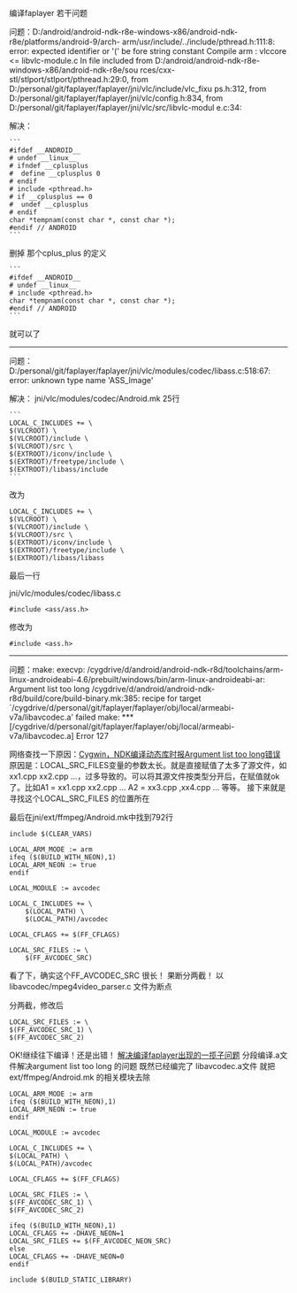 编译faplayer 若干问题


问题：D:/android/android-ndk-r8e-windows-x86/android-ndk-r8e/platforms/android-9/arch-                                                                                                                           arm/usr/include/../include/pthread.h:111:8: error: expected identifier or '(' be                                                                                                                           fore string constant
Compile arm    : vlccore <= libvlc-module.c
In file included from D:/android/android-ndk-r8e-windows-x86/android-ndk-r8e/sou                                                                                                                           rces/cxx-stl/stlport/stlport/pthread.h:29:0,
from D:/personal/git/faplayer/faplayer/jni/vlc/include/vlc_fixu                                                                                                                           ps.h:312,
from D:/personal/git/faplayer/faplayer/jni/vlc/config.h:834,
from D:/personal/git/faplayer/faplayer/jni/vlc/src/libvlc-modul                                                                                                                           e.c:34:

解决：

	```
	#ifdef __ANDROID__
	# undef __linux__
	# ifndef __cplusplus
	#  define __cplusplus 0
	# endif
	# include <pthread.h>
	# if __cplusplus == 0
	#  undef __cplusplus
	# endif
	char *tempnam(const char *, const char *);
	#endif // ANDROID
	```

删掉 那个cplus_plus 的定义

	```
	#ifdef __ANDROID__
	# undef __linux__
	# include <pthread.h>
	char *tempnam(const char *, const char *);
	#endif // ANDROID
	```

就可以了

----------------------------------------------------------------------------

问题：D:/personal/git/faplayer/faplayer/jni/vlc/modules/codec/libass.c:518:67: error:                                                                                                                            unknown type name 'ASS_Image'

解决：
jni/vlc/modules/codec/Android.mk
25行

	```
	LOCAL_C_INCLUDES += \
    $(VLCROOT) \
    $(VLCROOT)/include \
    $(VLCROOT)/src \
    $(EXTROOT)/iconv/include \
    $(EXTROOT)/freetype/include \
    $(EXTROOT)/libass/include
	```
改为

	LOCAL_C_INCLUDES += \
    $(VLCROOT) \
    $(VLCROOT)/include \
    $(VLCROOT)/src \
    $(EXTROOT)/iconv/include \
    $(EXTROOT)/freetype/include \
    $(EXTROOT)/libass/libass

最后一行

jni/vlc/modules/codec/libass.c

	#include <ass/ass.h>
修改为

	#include <ass.h>
-----------------------------------------------------------------------------------

问题：make: execvp: /cygdrive/d/android/android-ndk-r8d/toolchains/arm-linux-androideabi-4.6/prebuilt/windows/bin/arm-linux-androideabi-ar: Argument list too long
/cygdrive/d/android/android-ndk-r8d/build/core/build-binary.mk:385: recipe for target `/cygdrive/d/personal/git/faplayer/faplayer/obj/local/armeabi-v7a/libavcodec.a' failed
make: *** [/cygdrive/d/personal/git/faplayer/faplayer/obj/local/armeabi-v7a/libavcodec.a] Error 127

网络查找一下原因：[Cygwin，NDK编译动态库时报Argument list too long错误](http://blog.csdn.net/xulaoban/article/details/8926185)
原因是：LOCAL_SRC_FILES变量的参数太长。就是直接赋值了太多了源文件，如xx1.cpp xx2.cpp ...，过多导致的。可以将其源文件按类型分开后，在赋值就ok了。比如A1 = xx1.cpp xx2.cpp ...   A2 = xx3.cpp ,xx4.cpp ... 等等。
接下来就是寻找这个LOCAL_SRC_FILES 的位置所在

最后在jni/ext/ffmpeg/Android.mk中找到792行

	include $(CLEAR_VARS)

	LOCAL_ARM_MODE := arm
	ifeq ($(BUILD_WITH_NEON),1)
	LOCAL_ARM_NEON := true
	endif

	LOCAL_MODULE := avcodec

	LOCAL_C_INCLUDES += \
    	$(LOCAL_PATH) \
    	$(LOCAL_PATH)/avcodec

	LOCAL_CFLAGS += $(FF_CFLAGS)

	LOCAL_SRC_FILES := \
    	$(FF_AVCODEC_SRC) 

看了下，确实这个FF_AVCODEC_SRC 很长！
果断分两截！
以libavcodec/mpeg4video_parser.c 文件为断点

分两截，修改后

	LOCAL_SRC_FILES := \
    $(FF_AVCODEC_SRC_1) \
    $(FF_AVCODEC_SRC_2)

OK!继续往下编译！还是出错！
[解决编译faplayer出现的一揽子问题](http://blog.csdn.net/chao56789/article/details/8817298) 分段编译.a文件解决argument list too long 的问题
既然已经编完了 libavcodec.a文件 
就把ext/ffmpeg/Android.mk 的相关模块去除

	LOCAL_ARM_MODE := arm
	ifeq ($(BUILD_WITH_NEON),1)
	LOCAL_ARM_NEON := true
	endif

	LOCAL_MODULE := avcodec

	LOCAL_C_INCLUDES += \
    $(LOCAL_PATH) \
    $(LOCAL_PATH)/avcodec

	LOCAL_CFLAGS += $(FF_CFLAGS)

	LOCAL_SRC_FILES := \
    $(FF_AVCODEC_SRC_1) \
    $(FF_AVCODEC_SRC_2)

	ifeq ($(BUILD_WITH_NEON),1)
	LOCAL_CFLAGS += -DHAVE_NEON=1
	LOCAL_SRC_FILES += $(FF_AVCODEC_NEON_SRC)
	else
	LOCAL_CFLAGS += -DHAVE_NEON=0
	endif

	include $(BUILD_STATIC_LIBRARY)